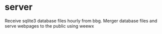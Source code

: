 # server
Receive sqlite3 database files hourly from bbg. Merger database files and serve webpages to the public using weewx
